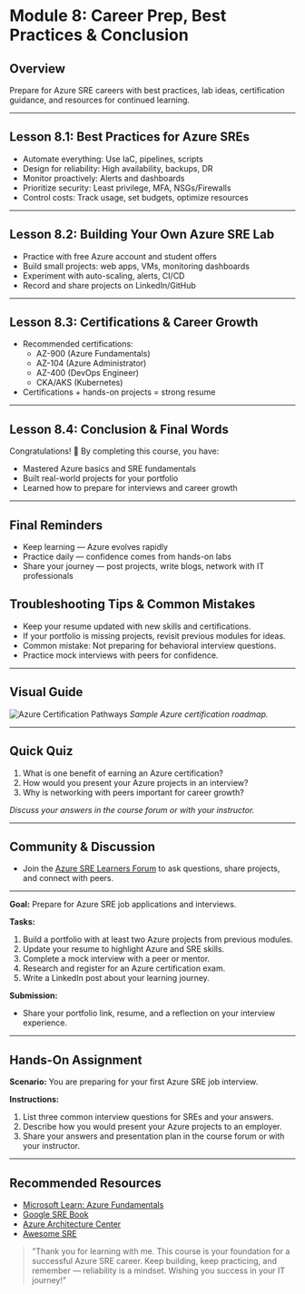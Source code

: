 # Module 8: Career Prep, Best Practices & Conclusion

## Overview
Prepare for Azure SRE careers with best practices, lab ideas, certification guidance, and resources for continued learning.

---

## Lesson 8.1: Best Practices for Azure SREs
- Automate everything: Use IaC, pipelines, scripts
- Design for reliability: High availability, backups, DR
- Monitor proactively: Alerts and dashboards
- Prioritize security: Least privilege, MFA, NSGs/Firewalls
- Control costs: Track usage, set budgets, optimize resources

---

## Lesson 8.2: Building Your Own Azure SRE Lab
- Practice with free Azure account and student offers
- Build small projects: web apps, VMs, monitoring dashboards
- Experiment with auto-scaling, alerts, CI/CD
- Record and share projects on LinkedIn/GitHub

---

## Lesson 8.3: Certifications & Career Growth
- Recommended certifications:
  - AZ-900 (Azure Fundamentals)
  - AZ-104 (Azure Administrator)
  - AZ-400 (DevOps Engineer)
  - CKA/AKS (Kubernetes)
- Certifications + hands-on projects = strong resume

---

## Lesson 8.4: Conclusion & Final Words
Congratulations! 🎉 By completing this course, you have:
- Mastered Azure basics and SRE fundamentals
- Built real-world projects for your portfolio
- Learned how to prepare for interviews and career growth

---

## Final Reminders
- Keep learning — Azure evolves rapidly
- Practice daily — confidence comes from hands-on labs
- Share your journey — post projects, write blogs, network with IT professionals


## Troubleshooting Tips & Common Mistakes
- Keep your resume updated with new skills and certifications.
- If your portfolio is missing projects, revisit previous modules for ideas.
- Common mistake: Not preparing for behavioral interview questions.
- Practice mock interviews with peers for confidence.

---

## Visual Guide
![Azure Certification Pathways](https://learn.microsoft.com/en-us/certifications/media/azure-certification-path.png)
*Sample Azure certification roadmap.*

---

## Quick Quiz
1. What is one benefit of earning an Azure certification?
2. How would you present your Azure projects in an interview?
3. Why is networking with peers important for career growth?

*Discuss your answers in the course forum or with your instructor.*

---

## Community & Discussion
- Join the [Azure SRE Learners Forum](https://techcommunity.microsoft.com/t5/azure/ct-p/Azure) to ask questions, share projects, and connect with peers.

---
**Goal:** Prepare for Azure SRE job applications and interviews.

**Tasks:**
1. Build a portfolio with at least two Azure projects from previous modules.
2. Update your resume to highlight Azure and SRE skills.
3. Complete a mock interview with a peer or mentor.
4. Research and register for an Azure certification exam.
5. Write a LinkedIn post about your learning journey.

**Submission:**
- Share your portfolio link, resume, and a reflection on your interview experience.

---

## Hands-On Assignment
**Scenario:** You are preparing for your first Azure SRE job interview.

**Instructions:**
1. List three common interview questions for SREs and your answers.
2. Describe how you would present your Azure projects to an employer.
3. Share your answers and presentation plan in the course forum or with your instructor.

---

## Recommended Resources
- [Microsoft Learn: Azure Fundamentals](https://learn.microsoft.com/en-us/training/paths/azure-fundamentals/)
- [Google SRE Book](https://sre.google/books/)
- [Azure Architecture Center](https://learn.microsoft.com/en-us/azure/architecture/)
- [Awesome SRE](https://github.com/dastergon/awesome-sre)

> "Thank you for learning with me. This course is your foundation for a successful Azure SRE career. Keep building, keep practicing, and remember — reliability is a mindset. Wishing you success in your IT journey!"
